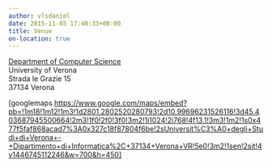 ```yaml
---
author: vlsdaniel
date: 2015-11-05 17:40:33+00:00
title: Venue
on-location: true
---
```


[Department of Computer Science](https://www.di.univr.it/)\
University of Verona\
Strada le Grazie 15\
37134 Verona

[googlemaps https://www.google.com/maps/embed?pb=!1m18!1m12!1m3!1d2801.2802520280793!2d10.99696231526116!3d45.403687945500664!2m3!1f0!2f0!3f0!3m2!1i1024!2i768!4f13.1!3m3!1m2!1s0x477f5faf868acad7%3A0x327c18f87804f6be!2sUniversit%C3%A0+degli+Studi+di+Verona+-+Dipartimento+di+Informatica%2C+37134+Verona+VR!5e0!3m2!1sen!2sit!4v1446745112246&w=700&h=450]
